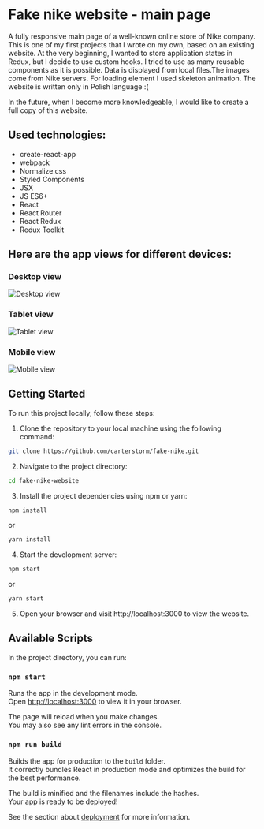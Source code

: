 # Fake nike website - main page

A fully responsive main page of a well-known online store of Nike company. This is one of my first projects that I wrote on my own, based on an existing website. At the very beginning, I wanted to store application states in Redux, but I decide to use custom hooks. I tried to use as many reusable components as it is possible. Data is displayed from local files.The images come from Nike servers. For loading element I used skeleton animation. The website is written only in Polish language :(

In the future, when I become more knowledgeable, I would like to create a full copy of this website.

## Used technologies:

- create-react-app
- webpack
- Normalize.css
- Styled Components
- JSX
- JS ES6+
- React
- React Router
- React Redux
- Redux Toolkit

## Here are the app views for different devices:

### Desktop view

![Desktop view](https://github.com/carterstorm/react-todos-list/blob/main/images/desktop?raw=true)

### Tablet view

![Tablet view](https://github.com/carterstorm/react-todos-list/blob/main/images/tablet.gif?raw=true)

### Mobile view

![Mobile view](https://github.com/carterstorm/react-todos-list/blob/main/images/mobile.gif?raw=true)

## Getting Started

To run this project locally, follow these steps:

1. Clone the repository to your local machine using the following command:

```bash
git clone https://github.com/carterstorm/fake-nike.git
```

2. Navigate to the project directory:

```bash
cd fake-nike-website
```

3. Install the project dependencies using npm or yarn:

```bash
npm install
```

or

```bash
yarn install
```

4. Start the development server:

```bash
npm start
```

or

```bash
yarn start
```

5. Open your browser and visit http://localhost:3000 to view the website.

## Available Scripts

In the project directory, you can run:

### `npm start`

Runs the app in the development mode.\
Open [http://localhost:3000](http://localhost:3000) to view it in your browser.

The page will reload when you make changes.\
You may also see any lint errors in the console.

### `npm run build`

Builds the app for production to the `build` folder.\
It correctly bundles React in production mode and optimizes the build for the best performance.

The build is minified and the filenames include the hashes.\
Your app is ready to be deployed!

See the section about [deployment](https://facebook.github.io/create-react-app/docs/deployment) for more information.
